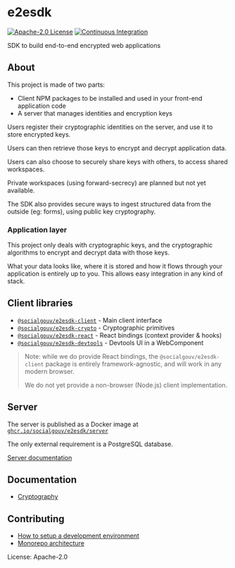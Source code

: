 # e2esdk

[![Apache-2.0 License](https://img.shields.io/github/license/SocialGouv/e2esdk.svg?color=blue)](https://github.com/SocialGouv/e2esdk/blob/main/LICENSE)
[![Continuous Integration](https://github.com/SocialGouv/e2esdk/actions/workflows/ci-cd.yml/badge.svg?branch=beta)](https://github.com/SocialGouv/e2esdk/actions/workflows/ci-cd.yml)

SDK to build end-to-end encrypted web applications

## About

This project is made of two parts:

- Client NPM packages to be installed and used in your front-end application code
- A server that manages identities and encryption keys

Users register their cryptographic identities on the server,
and use it to store encrypted keys.

Users can then retrieve those keys to encrypt and decrypt application data.

Users can also choose to securely share keys with others, to access shared
workspaces.

Private workspaces (using forward-secrecy) are planned but not yet available.

The SDK also provides secure ways to ingest structured data from the outside
(eg: forms), using public key cryptography.

### Application layer

This project only deals with cryptographic keys, and the cryptographic
algorithms to encrypt and decrypt data with those keys.

What your data looks like, where it is stored and how it flows through your
application is entirely up to you. This allows easy integration in any kind of
stack.

## Client libraries

- [`@socialgouv/e2esdk-client`](./packages/client) - Main client interface
- [`@socialgouv/e2esdk-crypto`](./packages/crypto) - Cryptographic primitives
- [`@socialgouv/e2esdk-react`](./packages/react) - React bindings (context provider & hooks)
- [`@socialgouv/e2esdk-devtools`](./packages/devtools) - Devtools UI in a WebComponent

> Note: while we do provide React bindings, the `@socialgouv/e2esdk-client` package is
> entirely framework-agnostic, and will work in any modern browser.
>
> We do not yet provide a non-browser (Node.js) client implementation.

## Server

The server is published as a Docker image at
[`ghcr.io/socialgouv/e2esdk/server`](https://github.com/SocialGouv/e2esdk/pkgs/container/e2esdk%2Fserver)

The only external requirement is a PostgreSQL database.

[Server documentation](./packages/server/README.md)

## Documentation

- [Cryptography](./docs/docs/cryptography)

## Contributing

- [How to setup a development environment](./docs/development-environment.md)
- [Monorepo architecture](./docs/monorepo-architecture.md)

License: Apache-2.0
